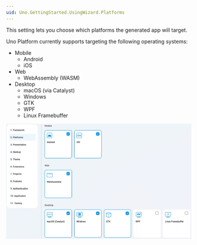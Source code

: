 ```yaml
---
uid: Uno.GettingStarted.UsingWizard.Platforms
---
```


This setting lets you choose which platforms the generated app will target.
    
Uno Platform currently supports targeting the following operating systems:
    
- Mobile
  - Android
  - iOS
- Web
  - WebAssembly (WASM)
- Desktop
  - macOS (via Catalyst)
  - Windows
  - GTK
  - WPF
  - Linux Framebuffer

![](assets/wizard-platforms.jpg)
